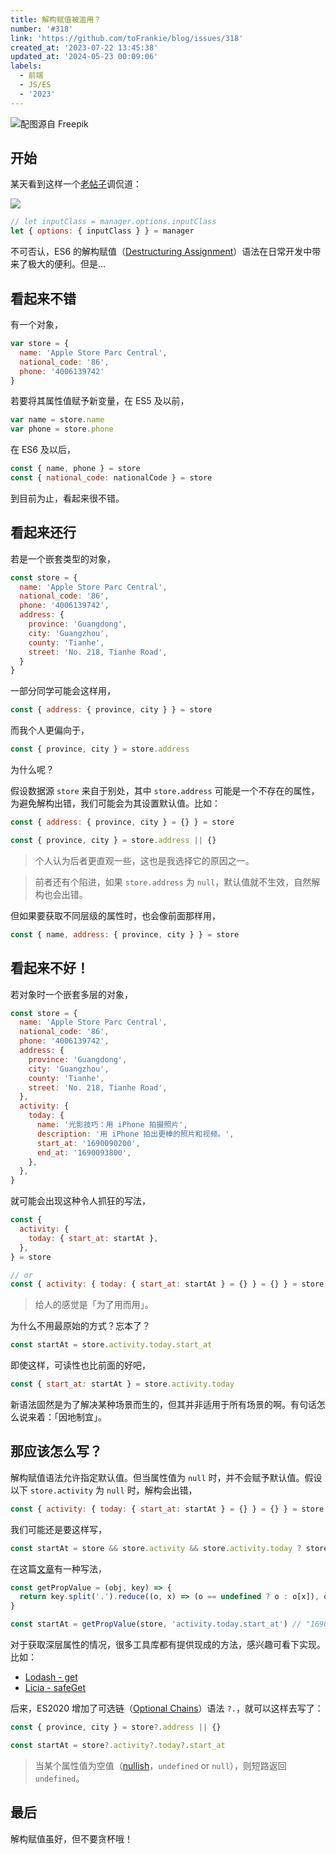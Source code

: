 ```yaml
---
title: 解构赋值被滥用？
number: '#318'
link: 'https://github.com/toFrankie/blog/issues/318'
created_at: '2023-07-22 13:45:38'
updated_at: '2024-05-23 00:09:06'
labels:
  - 前端
  - JS/ES
  - '2023'
---
```


![配图源自 Freepik](https://cdn.jsdelivr.net/gh/toFrankie/blog/images/1690014631503.jpg)

## 开始

某天看到这样一个[老帖子](https://twitter.com/WickyNilliams/status/798497274653503488)调侃道：

![](https://cdn.jsdelivr.net/gh/toFrankie/blog/images/1690013919412.png)

```js
// let inputClass = manager.options.inputClass
let { options: { inputClass } } = manager
```

不可否认，ES6 的解构赋值（[Destructuring Assignment](https://tc39.es/ecma262/multipage/ecmascript-language-expressions.html#sec-destructuring-assignment)）语法在日常开发中带来了极大的便利。但是...

## 看起来不错

有一个对象，

```js
var store = {
  name: 'Apple Store Parc Central',
  national_code: '86',
  phone: '4006139742'
}
```

若要将其属性值赋予新变量，在 ES5 及以前，

```js
var name = store.name
var phone = store.phone
```

在 ES6 及以后，

```js
const { name, phone } = store
const { national_code: nationalCode } = store
```

到目前为止，看起来很不错。

## 看起来还行

若是一个嵌套类型的对象，

```js
const store = {
  name: 'Apple Store Parc Central',
  national_code: '86',
  phone: '4006139742',
  address: {
    province: 'Guangdong',
    city: 'Guangzhou',
    county: 'Tianhe',
    street: 'No. 218, Tianhe Road',
  }
}
```

一部分同学可能会这样用，

```js
const { address: { province, city } } = store
```

而我个人更偏向于，

```js
const { province, city } = store.address
```

为什么呢？

假设数据源 `store` 来自于别处，其中 `store.address` 可能是一个不存在的属性，为避免解构出错，我们可能会为其设置默认值。比如：

```js
const { address: { province, city } = {} } = store

const { province, city } = store.address || {}
```

> 个人认为后者更直观一些，这也是我选择它的原因之一。

> 前者还有个陷进，如果 `store.address` 为 `null`，默认值就不生效，自然解构也会出错。

但如果要获取不同层级的属性时，也会像前面那样用，

```js
const { name, address: { province, city } } = store
```

## 看起来不好！

若对象时一个嵌套多层的对象，

```js
const store = {
  name: 'Apple Store Parc Central',
  national_code: '86',
  phone: '4006139742',
  address: {
    province: 'Guangdong',
    city: 'Guangzhou',
    county: 'Tianhe',
    street: 'No. 218, Tianhe Road',
  },
  activity: {
    today: {
      name: '光影技巧：用 iPhone 拍摄照片',
      description: '用 iPhone 拍出更棒的照片和视频。',
      start_at: '1690090200',
      end_at: '1690093800',
    },
  },
}
```

就可能会出现这种令人抓狂的写法，

```js
const {
  activity: {
    today: { start_at: startAt },
  },
} = store

// or
const { activity: { today: { start_at: startAt } = {} } = {} } = store
```

> 给人的感觉是「为了用而用」。

为什么不用最原始的方式？忘本了？

```js
const startAt = store.activity.today.start_at
```

即使这样，可读性也比前面的好吧，

```js
const { start_at: startAt } = store.activity.today
```

新语法固然是为了解决某种场景而生的，但其并非适用于所有场景的啊。有句话怎么说来着：「因地制宜」。

## 那应该怎么写？

解构赋值语法允许指定默认值。但当属性值为 `null` 时，并不会赋予默认值。假设以下 `store.activity` 为 `null` 时，解构会出错，

```js
const { activity: { today: { start_at: startAt } = {} } = {} } = store
```

我们可能还是要这样写，

```js
const startAt = store && store.activity && store.activity.today ? store.activity.today.start_at : undefined
```

在这篇[文章](https://crunchtech.medium.com/object-destructuring-best-practice-in-javascript-9c8794699a0d)有一种写法，

```js
const getPropValue = (obj, key) => {
  return key.split('.').reduce((o, x) => (o == undefined ? o : o[x]), obj)
}

const startAt = getPropValue(store, 'activity.today.start_at') // "1690090200"
```

对于获取深层属性的情况，很多工具库都有提供现成的方法，感兴趣可看下实现。比如：

- [Lodash - get](https://lodash.com/docs/4.17.15#get)
- [Licia - safeGet](https://licia.liriliri.io/docs.html#safeget)

后来，ES2020 增加了可选链（[Optional Chains](https://tc39.es/ecma262/multipage/ecmascript-language-expressions.html#sec-optional-chains)）语法 `?.`，就可以这样去写了：

```js
const { province, city } = store?.address || {}

const startAt = store?.activity?.today?.start_at
```

> 当某个属性值为空值（[nullish](https://developer.mozilla.org/zh-CN/docs/Glossary/Nullish)，`undefined` or `null`），则短路返回 `undefined`。

## 最后

解构赋值虽好，但不要贪杯哦！

<!--

## References

- [Object destructuring best practice in Javascript](https://crunchtech.medium.com/object-destructuring-best-practice-in-javascript-9c8794699a0d)
- [Write Clean Code Using JavaScript Object Destructuring](https://betterprogramming.pub/write-clean-code-using-javascript-object-destructuring-3551302130e7)

-->

